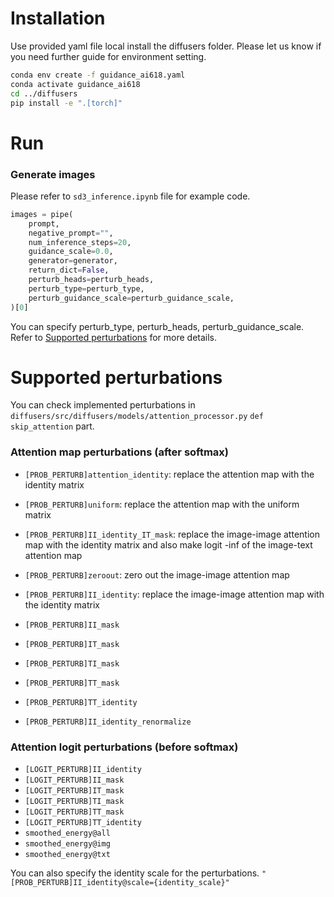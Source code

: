 # Installation
Use provided yaml file  local install the diffusers folder. Please let us know if you need further guide for environment setting.

```bash
conda env create -f guidance_ai618.yaml
conda activate guidance_ai618
cd ../diffusers
pip install -e ".[torch]"
```

# Run

### Generate images
Please refer to `sd3_inference.ipynb` file for example code.

```python
images = pipe(
    prompt,
    negative_prompt="",
    num_inference_steps=20,
    guidance_scale=0.0,
    generator=generator,
    return_dict=False,
    perturb_heads=perturb_heads,
    perturb_type=perturb_type,
    perturb_guidance_scale=perturb_guidance_scale,
)[0]
```

You can specify perturb_type, perturb_heads, perturb_guidance_scale. Refer to [Supported perturbations](#supported-perturbations) for more details.


# Supported perturbations
You can check implemented perturbations in `diffusers/src/diffusers/models/attention_processor.py` `def skip_attention` part.

### Attention map perturbations (after softmax)
- `[PROB_PERTURB]attention_identity`: replace the attention map with the identity matrix
- `[PROB_PERTURB]uniform`: replace the attention map with the uniform matrix
- `[PROB_PERTURB]II_identity_IT_mask`: replace the image-image attention map with the identity matrix and also make logit -inf of the image-text attention map

- `[PROB_PERTURB]zeroout`: zero out the image-image attention map
- `[PROB_PERTURB]II_identity`: replace the image-image attention map with the identity matrix
- `[PROB_PERTURB]II_mask`
- `[PROB_PERTURB]IT_mask`
- `[PROB_PERTURB]TI_mask`
- `[PROB_PERTURB]TT_mask`
- `[PROB_PERTURB]TT_identity`
- `[PROB_PERTURB]II_identity_renormalize`

### Attention logit perturbations (before softmax)
- `[LOGIT_PERTURB]II_identity`
- `[LOGIT_PERTURB]II_mask`
- `[LOGIT_PERTURB]IT_mask`
- `[LOGIT_PERTURB]TI_mask`
- `[LOGIT_PERTURB]TT_mask`
- `[LOGIT_PERTURB]TT_identity`
- `smoothed_energy@all`
- `smoothed_energy@img`
- `smoothed_energy@txt`


You can also specify the identity scale for the perturbations.
`"[PROB_PERTURB]II_identity@scale={identity_scale}"`

